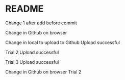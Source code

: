 # README #

Change 1 after add before commit

Change in Github on browser

Change in local to upload to Github
Upload successful

Trial 2
Upload successful

Trial 3
Upload successful

Change in Github on browser Trial 2

